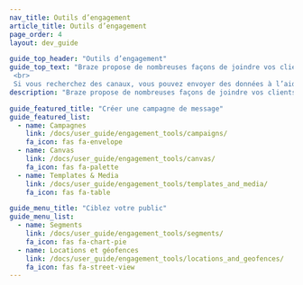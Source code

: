 ```yaml
---
nav_title: Outils d’engagement
article_title: Outils d’engagement
page_order: 4
layout: dev_guide

guide_top_header: "Outils d’engagement"
guide_top_text: "Braze propose de nombreuses façons de joindre vos clients et utilisateurs avec ses outils de campagnes et Canvas. Vous pouvez également optimiser l’uniformité (et télécharger des images et autres contenus) à l’aide de nos outils Templates & Media. À partir de là, vous pouvez créer des segments et des géofences pour cibler votre public par site ou autres attributs. <br>
 <br>
 Si vous recherchez des canaux, vous pouvez envoyer des données à l’aide des outils Canvas et de campagnes Canvas de Braze, consultez notre <a href='/docs/user_guide/message_building_by_channel/'>section</a> Création par canal."
description: "Braze propose de nombreuses façons de joindre vos clients et utilisateurs avec ses outils de campagnes et Canvas. Vous pouvez également optimiser l’uniformité à l’aide de nos outils Templates & Media."

guide_featured_title: "Créer une campagne de message"
guide_featured_list:
  - name: Campagnes
    link: /docs/user_guide/engagement_tools/campaigns/
    fa_icon: fas fa-envelope
  - name: Canvas
    link: /docs/user_guide/engagement_tools/canvas/
    fa_icon: fas fa-palette
  - name: Templates & Media
    link: /docs/user_guide/engagement_tools/templates_and_media/
    fa_icon: fas fa-table

guide_menu_title: "Ciblez votre public"
guide_menu_list:
  - name: Segments
    link: /docs/user_guide/engagement_tools/segments/
    fa_icon: fas fa-chart-pie
  - name: Locations et géofences
    link: /docs/user_guide/engagement_tools/locations_and_geofences/
    fa_icon: fas fa-street-view
---
```

